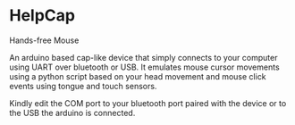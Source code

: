 # HelpCap
Hands-free Mouse

An arduino based cap-like device that simply connects to your computer using UART over
bluetooth or USB. It emulates mouse cursor movements using a python script based on your head
movement and mouse click events using tongue and touch sensors.

Kindly edit the COM port to your bluetooth port paired with the device or to the USB the arduino is connected.
